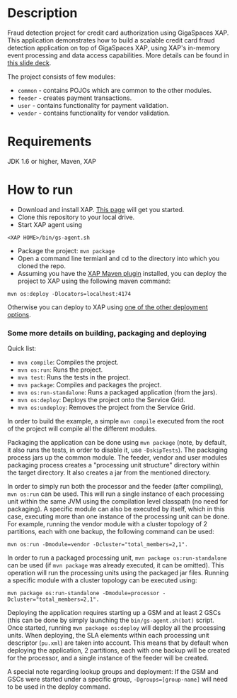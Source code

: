 Description
===========

Fraud detection project for credit card authorization using GigaSpaces XAP. This application demonstrates how to build a scalable credit card fraud detection application on top of GigaSpaces XAP, using XAP's in-memory event processing and data access capabilities. More details can be found in [this slide deck](http://www.slideshare.net/uri1803/gigaspaces-xap-dont-call-me-cache-java-version-sept-10). 

The project consists of few modules:
* `common` - contains POJOs which are common to the other modules.
* `feeder` - creates payment transactions.
* `user` - contains functionality for payment validation.
* `vendor` - contains functionality for vendor validation.

Requirements
============

JDK 1.6 or higher, Maven, XAP

How to run
==========
* Download and install XAP. [This page](http://wiki.gigaspaces.com/wiki/display/XAP96/Installing+GigaSpaces) will get you started. 
* Clone this repository to your local drive. 
* Start XAP agent using
```
<XAP HOME>/bin/gs-agent.sh
```
* Package the project: `mvn package`
* Open a command line termianl and cd to the directory into which you cloned the repo. 
* Assuming you have the [XAP Maven plugin](http://www.gigaspaces.com/wiki/display/XAP96/Maven+Plugin) installed, you can deploy the project to XAP using the following maven command: 
```
mvn os:deploy -Dlocators=localhost:4174
```
Otherwise you can deploy to XAP using [one of the other deployment options](http://wiki.gigaspaces.com/wiki/display/XAP96/Deploying+and+Running+the+Processing+Unit). 


### Some more details on building, packaging and deploying

Quick list:

* `mvn compile`: Compiles the project.
* `mvn os:run`: Runs the project.
* `mvn test`: Runs the tests in the project.
* `mvn package`: Compiles and packages the project.
* `mvn os:run-standalone`: Runs a packaged application (from the jars).
* `mvn os:deploy`: Deploys the project onto the Service Grid.
* `mvn os:undeploy`: Removes the project from the Service Grid.

In order to build the example, a simple `mvn compile` executed from the root of the project will compile all the different modules.

Packaging the application can be done using `mvn package` (note, by default, it also runs the tests, in order to disable it, use `-DskipTests`). The packaging process jars up the common module. The feeder, vendor and user modules packaging process creates a "processing unit structure" directory within the target directory. It also creates a jar from the mentioned directory. 

In order to simply run both the processor and the feeder (after compiling), `mvn os:run` can be used. This will run a single instance of each processing unit within the same JVM using the compilation level classpath (no need for packaging). A specific module can also be executed by itself, which in this case, executing more than one instance of the processing unit can be done. For example, running the vendor module with a cluster topology of 2 partitions, each with one backup, the following command can be used:
```
mvn os:run -Dmodule=vendor -Dcluster="total_members=2,1".
```

In order to run a packaged processing unit, `mvn package os:run-standalone` can be used (if `mvn package` was already executed, it can be omitted). This operation will run the processing units using the packaged jar files. Running a specific module with a cluster topology can be executed using:
```
mvn package os:run-standalone -Dmodule=processor -Dcluster="total_members=2,1".
```

Deploying the application requires starting up a GSM and at least 2 GSCs (this can be done by simply launching the `bin/gs-agent.sh(bat)` script. Once started, running `mvn package os:deploy` will deploy all the processing units. When deploying, the SLA elements within each processing unit descriptor 
(`pu.xml`) are taken into account. This means that by default when deploying the application, 2 partitions, each with one backup will be created for the processor, and a single instance of the feeder will be created. 

A special note regarding lookup groups and deployment: If the GSM and GSCs were started under a specific group, `-Dgroups=[group-name]` will need to be used in the deploy command.
